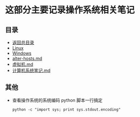 # 这部分主要记录操作系统相关笔记

## 目录

- [返回总目录](../README.md#项目目录)
- [Linux](./Linux/README.md)
- [Windows](./Windows/README.md)
- [alter-hosts.md](./alter-hosts.md)
- [虚拟机.md](./虚拟机.md)
- [计算机系统笔记.md](./计算机系统笔记.md)

## 其他

- 查看操作系统的系统编码 python 脚本一行搞定

  `python -c "import sys; print sys.stdout.encoding"`
